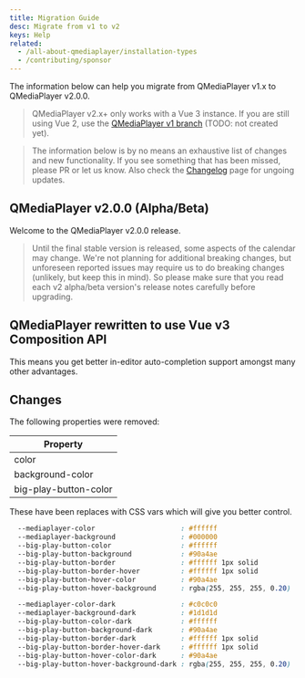```yaml
---
title: Migration Guide
desc: Migrate from v1 to v2
keys: Help
related:
  - /all-about-qmediaplayer/installation-types
  - /contributing/sponsor
---
```


The information below can help you migrate from QMediaPlayer v1.x to QMediaPlayer v2.0.0.

> QMediaPlayer v2.x+ only works with a Vue 3 instance. If you are still using Vue 2, use the [QMediaPlayer v1 branch]() (TODO: not created yet).

> The information below is by no means an exhaustive list of changes and new functionality. If you see something that has been missed, please PR or let us know. Also check the [Changelog](/latest-news/changelog) page for ungoing updates.

## QMediaPlayer v2.0.0 (Alpha/Beta)
Welcome to the QMediaPlayer v2.0.0 release.

> Until the final stable version is released, some aspects of the calendar may change. We're not planning for additional breaking changes, but unforeseen reported issues may require us to do breaking changes (unlikely, but keep this in mind). So please make sure that you read each v2 alpha/beta version's release notes carefully before upgrading.

## QMediaPlayer rewritten to use Vue v3 Composition API
This means you get better in-editor auto-completion support amongst many other advantages.

## Changes

The following properties were removed:

| Property |
| --- |
| color |
| background-color |
| big-play-button-color |

These have been replaces with CSS vars which will give you better control.

```css
  --mediaplayer-color                     : #ffffff
  --mediaplayer-background                : #000000
  --big-play-button-color                 : #ffffff
  --big-play-button-background            : #90a4ae
  --big-play-button-border                : #ffffff 1px solid
  --big-play-button-border-hover          : #ffffff 1px solid
  --big-play-button-hover-color           : #90a4ae
  --big-play-button-hover-background      : rgba(255, 255, 255, 0.20)

  --mediaplayer-color-dark                : #c0c0c0
  --mediaplayer-background-dark           : #1d1d1d
  --big-play-button-color-dark            : #ffffff
  --big-play-button-background-dark       : #90a4ae
  --big-play-button-border-dark           : #ffffff 1px solid
  --big-play-button-border-hover-dark     : #ffffff 1px solid
  --big-play-button-hover-color-dark      : #90a4ae
  --big-play-button-hover-background-dark : rgba(255, 255, 255, 0.20)
```
